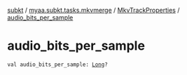 [subkt](../../index.md) / [myaa.subkt.tasks.mkvmerge](../index.md) / [MkvTrackProperties](index.md) / [audio_bits_per_sample](./audio_bits_per_sample.md)

# audio_bits_per_sample

`val audio_bits_per_sample: `[`Long`](https://kotlinlang.org/api/latest/jvm/stdlib/kotlin/-long/index.html)`?`